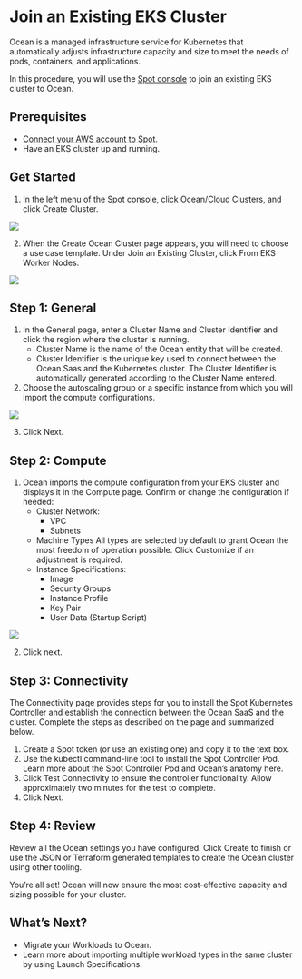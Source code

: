 # Join an Existing EKS Cluster

Ocean is a managed infrastructure service for Kubernetes that automatically adjusts infrastructure capacity and size to meet the needs of pods, containers, and applications.

In this procedure, you will use the [Spot console](http://console.spotinst.com/) to join an existing EKS cluster to Ocean.

## Prerequisites

* [Connect your AWS account to Spot](connect-your-cloud-provider/aws-account.md).
* Have an EKS cluster up and running.

## Get Started

1. In the left menu of the Spot console, click Ocean/Cloud Clusters, and click Create Cluster.

<img src="/ocean/_media/create-cluster.png" />

2. When the Create Ocean Cluster page appears, you will need to choose a use case template. Under Join an Existing Cluster, click From EKS Worker Nodes.

<img src="/eks/_media/from-eks-worker-nodes.png" />

## Step 1: General

1. In the General page, enter a Cluster Name and Cluster Identifier and click the region where the cluster is running.
   * Cluster Name is the name of the Ocean entity that will be created.
   * Cluster Identifier is the unique key used to connect between the Ocean Saas and the Kubernetes cluster. The Cluster Identifier is automatically generated according to the Cluster Name entered.
2. Choose the autoscaling group or a specific instance from which you will import the compute configurations.

<img src="/eks/_media/general.png" />

3. Click Next.

## Step 2: Compute

1. Ocean imports the compute configuration from your EKS cluster and displays it in the Compute page. Confirm or change the configuration if needed:
   * Cluster Network:
     * VPC
     * Subnets
   * Machine Types
     All types are selected by default to grant Ocean the most freedom of operation possible. Click Customize if an adjustment is required.
   * Instance Specifications:
     * Image
     * Security Groups
     * Instance Profile
     * Key Pair
     * User Data (Startup Script)

<img src="/eks/_media/compute.png" />

2. Click next.

## Step 3: Connectivity

The Connectivity page provides steps for you to install the Spot Kubernetes Controller and establish the connection between the Ocean SaaS and the cluster. Complete the steps as described on the page and summarized below.

1. Create a Spot token (or use an existing one) and copy it to the text box.
2. Use the kubectl command-line tool to install the Spot Controller Pod. Learn more about the Spot Controller Pod and Ocean’s anatomy here.
3. Click Test Connectivity to ensure the controller functionality. Allow approximately two minutes for the test to complete.
4. Click Next.

## Step 4: Review

Review all the Ocean settings you have configured. Click Create to finish or use the JSON or Terraform generated templates  to create the Ocean cluster using other tooling.

You’re all set! Ocean will now ensure the most cost-effective capacity and sizing possible for your cluster.

## What’s Next?

* Migrate your Workloads to Ocean.
* Learn more about importing multiple workload types in the same cluster by using Launch Specifications.
